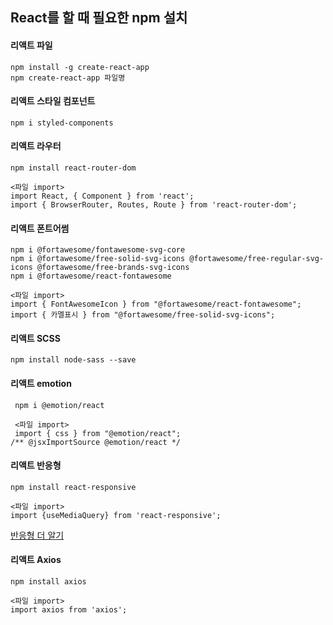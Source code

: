 ## React를 할 때 필요한 npm 설치


#### 리액트 파일

    npm install -g create-react-app
    npm create-react-app 파일명

#### 리액트 스타일 컴포넌트

    npm i styled-components

#### 리액트 라우터

    npm install react-router-dom

    <파일 import>
    import React, { Component } from 'react';
    import { BrowserRouter, Routes, Route } from 'react-router-dom';

#### 리액트 폰트어썸 

    npm i @fortawesome/fontawesome-svg-core
    npm i @fortawesome/free-solid-svg-icons @fortawesome/free-regular-svg-icons @fortawesome/free-brands-svg-icons
    npm i @fortawesome/react-fontawesome

    <파일 import>
    import { FontAwesomeIcon } from "@fortawesome/react-fontawesome";
    import { 카멜표시 } from "@fortawesome/free-solid-svg-icons";

#### 리액트 SCSS 

    npm install node-sass --save

#### 리액트 emotion

     npm i @emotion/react

     <파일 import>
     import { css } from "@emotion/react";
    /** @jsxImportSource @emotion/react */

#### 리액트 반응형


    npm install react-responsive

    <파일 import>
    import {useMediaQuery} from 'react-responsive';

[반응형 더 알기](https://velog.io/@hyerin0930/React-%EB%B0%98%EC%9D%91%ED%98%95-%EA%B5%AC%ED%98%84%ED%95%98%EA%B8%B0-with-react-responsive)


#### 리액트 Axios

    npm install axios

    <파일 import>
    import axios from 'axios';

